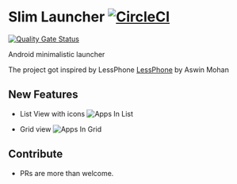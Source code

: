 # Slim Launcher [![CircleCI](https://circleci.com/gh/subbramanil/slim-launcher.svg?style=svg)](https://circleci.com/gh/subbramanil/slim-launcher)

[![Quality Gate Status](https://sonarcloud.io/api/project_badges/measure?project=subbramanil_slim-launcher&metric=alert_status)](https://sonarcloud.io/dashboard?id=subbramanil_slim-launcher)

Android minimalistic launcher

The project got inspired by LessPhone [LessPhone](https://play.google.com/store/apps/details?id=me.aswinmohan.nophone) by Aswin Mohan


## New Features

- List View with icons
![Apps In List](https://s3-us-west-2.amazonaws.com/my-blogresources/screenshots/apps_in_list.png)

- Grid view
![Apps In Grid](https://s3-us-west-2.amazonaws.com/my-blogresources/screenshots/apps_in_grid.png)

## Contribute

- PRs are more than welcome.

